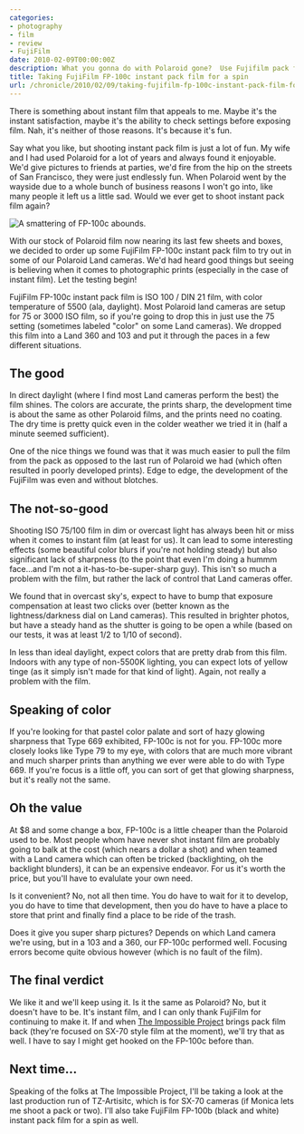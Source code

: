 ```yaml
---
categories:
- photography
- film
- review
- FujiFilm
date: 2010-02-09T00:00:00Z
description: What you gonna do with Polaroid gone?  Use Fujifilm pack film instead.
title: Taking FujiFilm FP-100c instant pack film for a spin
url: /chronicle/2010/02/09/taking-fujifilm-fp-100c-instant-pack-film-for-a-spin/
---
```


There is something about instant film that appeals to me.  Maybe it's the instant satisfaction, maybe it's the ability to check settings before exposing film.  Nah, it's neither of those reasons.  It's because it's fun.

Say what you like, but shooting instant pack film is just a lot of fun.  My wife and I had used Polaroid for a lot of years and always found it enjoyable.  We'd give pictures to friends at parties, we'd fire from the hip on the streets of San Francisco, they were just endlessly fun.  When Polaroid went by the wayside due to a whole bunch of business reasons I won't go into, like many people it left us a little sad.  Would we ever get to shoot instant pack film again?

<img src="/images/blog/2010/02/fp-100c-i1.jpg" alt="A smattering of FP-100c abounds.">

With our stock of Polaroid film now nearing its last few sheets and boxes, we decided to order up some FujiFilm FP-100c instant pack film to try out in some of our Polaroid Land cameras.  We'd had heard good things but seeing is believing when it comes to photographic prints (especially in the case of instant film).  Let the testing begin!

FujiFilm FP-100c instant pack film is ISO 100 / DIN 21 film, with color temperature of 5500 (ala, daylight). Most Polaroid land cameras are setup for 75 or 3000 ISO film, so if you're going to drop this in just use the 75 setting (sometimes labeled "color" on some Land cameras).  We dropped this film into a Land 360 and 103 and put it through the paces in a few different situations.

## The good
In direct daylight (where I find most Land cameras perform the best) the film shines.  The colors are accurate, the prints sharp, the development time is about the same as other Polaroid films, and the prints need no coating.  The dry time is pretty quick even in the colder weather we tried it in (half a minute seemed sufficient).

One of the nice things we found was that it was much easier to pull the film from the pack as opposed to the last run of Polaroid we had (which often resulted in poorly developed prints). Edge to edge, the development of the FujiFilm was even and without blotches.

## The not-so-good
Shooting ISO 75/100 film in dim or overcast light has always been hit or miss when it comes to instant film (at least for us).  It can lead to some interesting effects (some beautiful color blurs if you're not holding steady) but also significant lack of sharpness (to the point that even I'm doing a hummm face...and I'm not a it-has-to-be-super-sharp guy). This isn't so much a problem with the film, but rather the lack of control that Land cameras offer.

We found that in overcast sky's, expect to have to bump that exposure compensation at least two clicks over (better known as the lightness/darkness dial on Land cameras).  This resulted in brighter photos, but have a steady hand as the shutter is going to be open a while (based on our tests, it was at least 1/2 to 1/10 of second).

In less than ideal daylight, expect colors that are pretty drab from this film. Indoors with any type of non-5500K lighting, you can expect lots of yellow tinge (as it simply isn't made for that kind of light).  Again, not really a problem with the film.

## Speaking of color
If you're looking for that pastel  color palate and sort of hazy glowing sharpness that Type 669 exhibited, FP-100c is not for you.  FP-100c more closely looks like Type 79 to my eye, with colors that are much more vibrant and much sharper prints than anything we ever were able to do with Type 669.  If you're focus is a little off, you can sort of get that glowing sharpness, but it's really not the same.

## Oh the value
At $8 and some change a box, FP-100c is a little cheaper than the Polaroid used to be. Most people whom have never shot instant film are probably going to balk at the cost (which nears a dollar a shot) and when teamed with a Land camera which can often be tricked (backlighting, oh the backlight blunders), it can be an expensive endeavor.  For us it's worth the price, but you'll have to evalulate your own need.

Is it convenient? No, not all then time. You do have to wait for it to develop, you do have to time that development, then you do have to have a place to store that print and finally find a place to be ride of the trash.

Does it give you super sharp pictures? Depends on which Land camera we're using, but in a 103 and a 360, our FP-100c performed  well.  Focusing errors become quite obvious however (which is no fault of the film).

## The final verdict
We like it and we'll keep using it.  Is it the same as Polaroid?  No, but it doesn't have to be.  It's instant film, and I can only thank FujiFilm for continuing to make it.  If and when <a href="http://www.the-impossible-project.com/">The Impossible Project</a> brings pack film back (they're focused on SX-70 style film at the moment), we'll try that as well. I have to say I might get hooked on the FP-100c before than.

## Next time...
Speaking of the folks at The Impossible Project, I'll be taking a look at the last production run of TZ-Artisitc, which is for SX-70 cameras (if Monica lets me shoot a pack or two).  I'll also take FujiFilm FP-100b (black and white) instant pack film for a spin as well.

